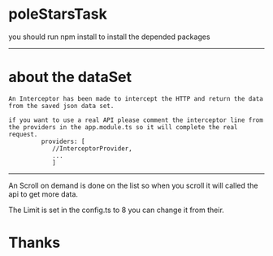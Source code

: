 # poleStarsTask

you should run npm install to install the depended packages

-----------------------------------------------------------
# about the dataSet
	An Interceptor has been made to intercept the HTTP and return the data from the saved json data set.

	if you want to use a real API please comment the interceptor line from the providers in the app.module.ts so it will complete the real request.
			 providers: [
    			//InterceptorProvider,
    			...
    			]
----------------------------------------------------------
An Scroll on demand is done on the list so when you scroll it will called the api to get more data.

The Limit is set in the config.ts to 8 you can change it from their.

# Thanks
